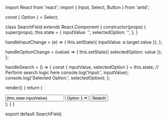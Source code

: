 import React from 'react';
import { Input, Select, Button } from 'antd';

const { Option } = Select;

class SearchField extends React.Component {
  constructor(props) {
    super(props);
    this.state = {
      inputValue: '',
      selectedOption: '',
    };
  }

  handleInputChange = (e) => {
    this.setState({ inputValue: e.target.value });
  };

  handleOptionChange = (value) => {
    this.setState({ selectedOption: value });
  };

  handleSearch = () => {
    const { inputValue, selectedOption } = this.state;
    // Perform search logic here
    console.log('Input:', inputValue);
    console.log('Selected Option:', selectedOption);
  };

  render() {
    return (
      <div>
        <Input
          placeholder="Enter text"
          value={this.state.inputValue}
          onChange={this.handleInputChange}
        />
        <Select
          placeholder="Select an option"
          value={this.state.selectedOption}
          onChange={this.handleOptionChange}
        >
          <Option value="option1">Option 1</Option>
          <Option value="option2">Option 2</Option>
          <Option value="option3">Option 3</Option>
        </Select>
        <Button type="primary" onClick={this.handleSearch}>
          Search
        </Button>
      </div>
    );
  }
}

export default SearchField;
